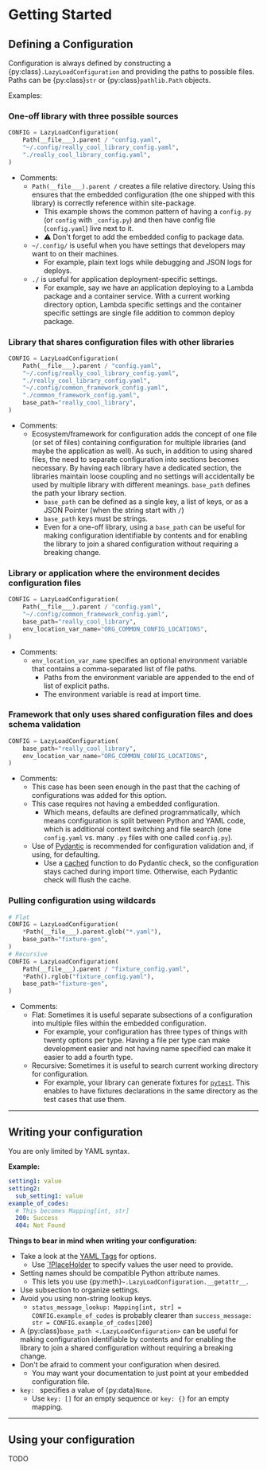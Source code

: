 # Getting Started

## Defining a Configuration

Configuration is always defined by constructing a {py:class}`.LazyLoadConfiguration` and providing the paths to possible files. Paths can be {py:class}`str` or {py:class}`pathlib.Path` objects.

Examples:

### One-off library with three possible sources

```python
CONFIG = LazyLoadConfiguration(
    Path(__file___).parent / "config.yaml",
    "~/.config/really_cool_library_config.yaml",
    "./really_cool_library_config.yaml",
)
```

- Comments:
  - `Path(__file___).parent /` creates a file relative directory. Using this ensures that the embedded configuration (the one shipped with this library) is correctly reference within site-package.
    - This example shows the common pattern of having a `config.py` (or `config` with `_config.py`) and then have config file (`config.yaml`) live next to it.
    - ⚠️ Don't forget to add the embedded config to package data.
  - `~/.config/` is useful when you have settings that developers may want to on their machines.
    - For example, plain text logs while debugging and JSON logs for deploys.
  - `./` is useful for application deployment-specific settings.
    - For example, say we have an application deploying to a Lambda package and a container service. With a current working directory option, Lambda specific settings and the container specific settings are single file addition to common deploy package.

### Library that shares configuration files with other libraries

```python
CONFIG = LazyLoadConfiguration(
    Path(__file___).parent / "config.yaml",
    "~/.config/really_cool_library_config.yaml",
    "./really_cool_library_config.yaml",
    "~/.config/common_framework_config.yaml",
    "./common_framework_config.yaml",
    base_path="really_cool_library",
)
```

- Comments:
  - Ecosystem/framework for configuration adds the concept of one file (or set of files) containing configuration for multiple libraries (and maybe the application as well). As such, in addition to using shared files, the need to separate configuration into sections becomes necessary. By having each library have a dedicated section, the libraries maintain loose coupling and no settings will accidentally be used by multiple library with different meanings. `base_path` defines the path your library section.
    - `base_path` can be defined as a single key, a list of keys, or as a JSON Pointer (when the string start with `/`)
    - `base_path` keys must be strings.
    - Even for a one-off library, using a `base_path` can be useful for making configuration identifiable by contents and for enabling the library to join a shared configuration without requiring a breaking change.

### Library or application where the environment decides configuration files

```python
CONFIG = LazyLoadConfiguration(
    Path(__file___).parent / "config.yaml",
    "~/.config/common_framework_config.yaml",
    base_path="really_cool_library",
    env_location_var_name="ORG_COMMON_CONFIG_LOCATIONS",
)
```

- Comments:
  - `env_location_var_name` specifies an optional environment variable that contains a comma-separated list of file paths.
    - Paths from the environment variable are appended to the end of list of explicit paths.
    - The environment variable is read at import time.

### Framework that only uses shared configuration files and does schema validation

```python
CONFIG = LazyLoadConfiguration(
    base_path="really_cool_library",
    env_location_var_name="ORG_COMMON_CONFIG_LOCATIONS",
)
```

- Comments:
  - This case has been seen enough in the past that the caching of configurations was added for this option.
  - This case requires not having a embedded configuration.
    - Which means, defaults are defined programmatically, which means configuration is split between Python and YAML code, which is additional context switching and file search (one `config.yaml` vs. many `.py` files with one called `config.py`).
  - Use of [Pydantic](https://docs.pydantic.dev/latest/) is recommended for configuration validation and, if using, for defaulting.
    - Use a [cached](https://docs.python.org/3/library/functools.html#functools.cache) function to do Pydantic check, so the configuration stays cached during import time. Otherwise, each Pydantic check will flush the cache.

### Pulling configuration using wildcards

```python
# Flat
CONFIG = LazyLoadConfiguration(
    *Path(__file___).parent.glob("*.yaml"),
    base_path="fixture-gen",
)
# Recursive
CONFIG = LazyLoadConfiguration(
    Path(__file___).parent / "fixture_config.yaml",
    *Path().rglob("fixture_config.yaml"),
    base_path="fixture-gen",
)
```

- Comments:
  - Flat: Sometimes it is useful separate subsections of a configuration into multiple files within the embedded configuration.
    - For example, your configuration has three types of things with twenty options per type. Having a file per type can make development easier and not having name specified can make it easier to add a fourth type.
  - Recursive: Sometimes it is useful to search current working directory for configuration.
    - For example, your library can generate fixtures for [`pytest`](https://docs.pytest.org/en/stable/). This enables to have fixtures declarations in the same directory as the test cases that use them.

---

## Writing your configuration

You are only limited by YAML syntax.

**Example:**

```yaml
setting1: value
setting2:
  sub_setting1: value
example_of_codes:
  # This becomes Mapping[int, str]
  200: Success
  404: Not Found
```

**Things to bear in mind when writing your configuration:**

- Take a look at the [YAML Tags](yaml.md) for options.
  - Use [`!PlaceHolder](yaml.md#placeholder) to specify values the user need to provide.
- Setting names should be compatible Python attribute names.
  - This lets you use {py:meth}`~.LazyLoadConfiguration.__getattr__`.
- Use subsection to organize settings.
- Avoid you using non-string lookup keys.
  - `status_message_lookup: Mapping[int, str] = CONFIG.example_of_codes` is probably clearer than `success_message: str = CONFIG.example_of_codes[200]`
- A {py:class}`base_path <.LazyLoadConfiguration>` can be useful for making configuration identifiable by contents and for enabling the library to join a shared configuration without requiring a breaking change.
- Don't be afraid to comment your configuration when desired.
  - You may want your documentation to just point at your embedded configuration file.
- `key: ` specifies a value of {py:data}`None`. <!-- markdownlint-disable MD038 -->
  - Use `key: []` for an empty sequence or `key: {}` for an empty mapping.

---

## Using your configuration

TODO
